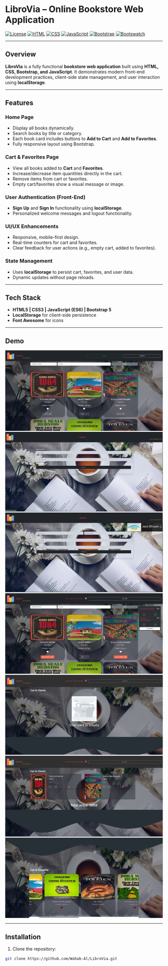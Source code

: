 # LibroVia – Online Bookstore Web Application

[![License](https://img.shields.io/badge/license-MIT-blue.svg)](LICENSE)
[![HTML](https://img.shields.io/badge/HTML5-E34F26?logo=html5&logoColor=white)](https://developer.mozilla.org/en-US/docs/Web/HTML)
[![CSS](https://img.shields.io/badge/CSS3-1572B6?logo=css3&logoColor=white)](https://developer.mozilla.org/en-US/docs/Web/CSS)
[![JavaScript](https://img.shields.io/badge/JavaScript-F7DF1E?logo=javascript&logoColor=black)](https://developer.mozilla.org/en-US/docs/Web/JavaScript)
[![Bootstrap](https://img.shields.io/badge/Bootstrap-563D7C?logo=bootstrap&logoColor=white)](https://getbootstrap.com)
[![Bootswatch](https://img.shields.io/badge/Bootswatch-563D7C)](https://bootswatch.com/)

---

## Overview

**LibroVia** is a fully functional **bookstore web application** built using **HTML, CSS, Bootstrap, and JavaScript**. It demonstrates modern front-end development practices, client-side state management, and user interaction using **localStorage**.

---

## Features

### Home Page
- Display all books dynamically.
- Search books by title or category.
- Each book card includes buttons to **Add to Cart** and **Add to Favorites**.
- Fully responsive layout using Bootstrap.

### Cart & Favorites Page
- View all books added to **Cart** and **Favorites**.
- Increase/decrease item quantities directly in the cart.
- Remove items from cart or favorites.
- Empty cart/favorites show a visual message or image.

### User Authentication (Front-End)
- **Sign Up** and **Sign In** functionality using **localStorage**.
- Personalized welcome messages and logout functionality.

### UI/UX Enhancements
- Responsive, mobile-first design.
- Real-time counters for cart and favorites.
- Clear feedback for user actions (e.g., empty cart, added to favorites).

### State Management
- Uses **localStorage** to persist cart, favorites, and user data.
- Dynamic updates without page reloads.

---

## Tech Stack
- **HTML5 | CSS3 | JavaScript (ES6) | Bootstrap 5**
- **LocalStorage** for client-side persistence
- **Font Awesome** for icons

---

## Demo

![Main Page](https://raw.githubusercontent.com/Wahab-Al/LibroVia/e7058c6aaea29d7604411aa03f88cf3c82037b6e/appScreenshots/MainPage.png)
![Sign In](https://raw.githubusercontent.com/Wahab-Al/LibroVia/34d8f81ae50071d44df6a755af5bf7e25b1ff1f1/appScreenshots/Sign_in.png)
![Sign Up](https://raw.githubusercontent.com/Wahab-Al/LibroVia/ce5c99952633441561d2d91dad735fc86c18b777/appScreenshots/Sign_up.png)
![Add Book](https://raw.githubusercontent.com/Wahab-Al/LibroVia/5670c6b82d9f68ac8999bf18a0fc44d72bbea543/appScreenshots/addBook.png)
![Empty Cart](https://raw.githubusercontent.com/Wahab-Al/LibroVia/5670c6b82d9f68ac8999bf18a0fc44d72bbea543/appScreenshots/EmptyCart.png)
![Cart Page](https://raw.githubusercontent.com/Wahab-Al/LibroVia/5670c6b82d9f68ac8999bf18a0fc44d72bbea543/appScreenshots/cartPage.png)
![Favorite Page](https://raw.githubusercontent.com/Wahab-Al/LibroVia/5670c6b82d9f68ac8999bf18a0fc44d72bbea543/appScreenshots/FavoritePage.png)


---

## Installation

1. Clone the repository:
```bash
git clone https://github.com/Wahab-Al/LibroVia.git
